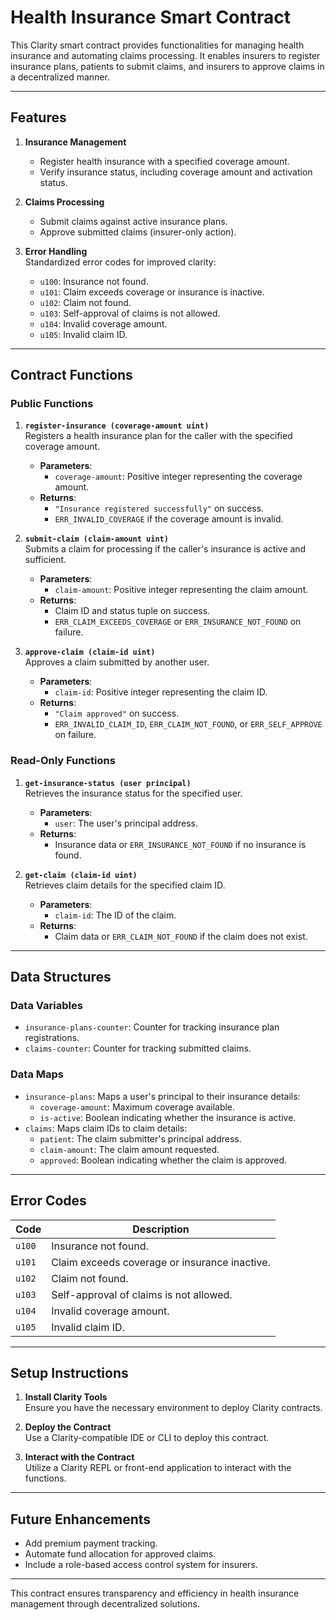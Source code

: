 # Health Insurance Smart Contract

This Clarity smart contract provides functionalities for managing health insurance and automating claims processing. It enables insurers to register insurance plans, patients to submit claims, and insurers to approve claims in a decentralized manner.

---

## Features

1. **Insurance Management**  
   - Register health insurance with a specified coverage amount.
   - Verify insurance status, including coverage amount and activation status.

2. **Claims Processing**  
   - Submit claims against active insurance plans.
   - Approve submitted claims (insurer-only action).

3. **Error Handling**  
   Standardized error codes for improved clarity:
   - `u100`: Insurance not found.
   - `u101`: Claim exceeds coverage or insurance is inactive.
   - `u102`: Claim not found.
   - `u103`: Self-approval of claims is not allowed.
   - `u104`: Invalid coverage amount.
   - `u105`: Invalid claim ID.

---

## Contract Functions

### Public Functions

1. **`register-insurance (coverage-amount uint)`**  
   Registers a health insurance plan for the caller with the specified coverage amount.  
   - **Parameters**:  
     - `coverage-amount`: Positive integer representing the coverage amount.  
   - **Returns**:  
     - `"Insurance registered successfully"` on success.  
     - `ERR_INVALID_COVERAGE` if the coverage amount is invalid.  

2. **`submit-claim (claim-amount uint)`**  
   Submits a claim for processing if the caller's insurance is active and sufficient.  
   - **Parameters**:  
     - `claim-amount`: Positive integer representing the claim amount.  
   - **Returns**:  
     - Claim ID and status tuple on success.  
     - `ERR_CLAIM_EXCEEDS_COVERAGE` or `ERR_INSURANCE_NOT_FOUND` on failure.  

3. **`approve-claim (claim-id uint)`**  
   Approves a claim submitted by another user.  
   - **Parameters**:  
     - `claim-id`: Positive integer representing the claim ID.  
   - **Returns**:  
     - `"Claim approved"` on success.  
     - `ERR_INVALID_CLAIM_ID`, `ERR_CLAIM_NOT_FOUND`, or `ERR_SELF_APPROVE` on failure.  

### Read-Only Functions

1. **`get-insurance-status (user principal)`**  
   Retrieves the insurance status for the specified user.  
   - **Parameters**:  
     - `user`: The user's principal address.  
   - **Returns**:  
     - Insurance data or `ERR_INSURANCE_NOT_FOUND` if no insurance is found.  

2. **`get-claim (claim-id uint)`**  
   Retrieves claim details for the specified claim ID.  
   - **Parameters**:  
     - `claim-id`: The ID of the claim.  
   - **Returns**:  
     - Claim data or `ERR_CLAIM_NOT_FOUND` if the claim does not exist.  

---

## Data Structures

### Data Variables
- `insurance-plans-counter`: Counter for tracking insurance plan registrations.
- `claims-counter`: Counter for tracking submitted claims.

### Data Maps
- `insurance-plans`: Maps a user's principal to their insurance details:  
  - `coverage-amount`: Maximum coverage available.  
  - `is-active`: Boolean indicating whether the insurance is active.  
- `claims`: Maps claim IDs to claim details:  
  - `patient`: The claim submitter's principal address.  
  - `claim-amount`: The claim amount requested.  
  - `approved`: Boolean indicating whether the claim is approved.  

---

## Error Codes

| Code  | Description                               |
|-------|-------------------------------------------|
| `u100`| Insurance not found.                     |
| `u101`| Claim exceeds coverage or insurance inactive. |
| `u102`| Claim not found.                         |
| `u103`| Self-approval of claims is not allowed.  |
| `u104`| Invalid coverage amount.                 |
| `u105`| Invalid claim ID.                        |

---

## Setup Instructions

1. **Install Clarity Tools**  
   Ensure you have the necessary environment to deploy Clarity contracts.

2. **Deploy the Contract**  
   Use a Clarity-compatible IDE or CLI to deploy this contract.

3. **Interact with the Contract**  
   Utilize a Clarity REPL or front-end application to interact with the functions.

---

## Future Enhancements

- Add premium payment tracking.
- Automate fund allocation for approved claims.
- Include a role-based access control system for insurers.

---

This contract ensures transparency and efficiency in health insurance management through decentralized solutions.